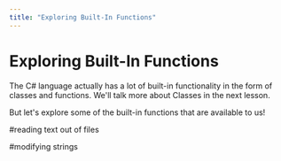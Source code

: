 ```yaml
---
title: "Exploring Built-In Functions"
---
```



# Exploring Built-In Functions
The C# language actually has a lot of built-in functionality in the form of classes and functions.
We'll talk more about Classes in the next lesson.

But let's explore some of the built-in functions that are available to us!

#reading text out of files

#modifying strings

